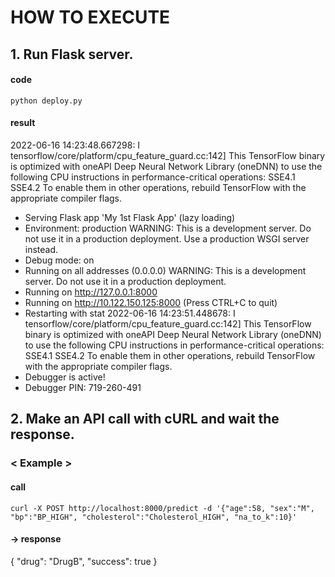 # HOW TO EXECUTE

## 1. Run Flask server.
#### code
```
python deploy.py
```
#### result
2022-06-16 14:23:48.667298: I tensorflow/core/platform/cpu_feature_guard.cc:142] This TensorFlow binary is optimized with oneAPI Deep Neural Network Library (oneDNN) to use the following CPU instructions in performance-critical operations:  SSE4.1 SSE4.2
To enable them in other operations, rebuild TensorFlow with the appropriate compiler flags.
 * Serving Flask app 'My 1st Flask App' (lazy loading)
 * Environment: production
   WARNING: This is a development server. Do not use it in a production deployment.
   Use a production WSGI server instead.
 * Debug mode: on
 * Running on all addresses (0.0.0.0)
   WARNING: This is a development server. Do not use it in a production deployment.
 * Running on http://127.0.0.1:8000
 * Running on http://10.122.150.125:8000 (Press CTRL+C to quit)
 * Restarting with stat
2022-06-16 14:23:51.448678: I tensorflow/core/platform/cpu_feature_guard.cc:142] This TensorFlow binary is optimized with oneAPI Deep Neural Network Library (oneDNN) to use the following CPU instructions in performance-critical operations:  SSE4.1 SSE4.2
To enable them in other operations, rebuild TensorFlow with the appropriate compiler flags.
 * Debugger is active!
 * Debugger PIN: 719-260-491



## 2. Make an API call with cURL and wait the response.
### < Example >
#### call
```
curl -X POST http://localhost:8000/predict -d '{"age":58, "sex":"M", "bp":"BP_HIGH", "cholesterol":"Cholesterol_HIGH", "na_to_k":10}'
```
#### -> response
{
  "drug": "DrugB", 
  "success": true
}